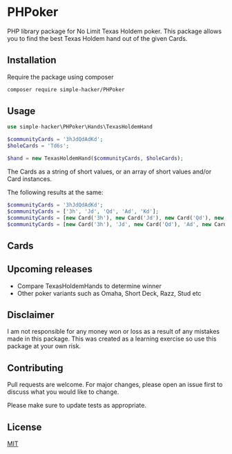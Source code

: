 # PHPoker
PHP library package for No Limit Texas Holdem poker.  This package allows you to find the best Texas Holdem hand out of the given Cards.

## Installation
Require the package using composer

```bash
composer require simple-hacker/PHPoker
```

## Usage

```php
use simple-hacker\PHPoker\Hands\TexasHoldemHand

$communityCards = '3hJdQdAdKd';
$holeCards = 'Td6s';

$hand = new TexasHoldemHand($communityCards, $holeCards);
```

The Cards as a string of short values, or an array of short values and/or Card instances.

The following results at the same:

```php
$communityCards = '3hJdQdAdKd';
$communityCards = ['3h', 'Jd', 'Qd', 'Ad', 'Kd'];
$communityCards = [new Card('3h'), new Card('Jd'), new Card('Qd'), new Card('Ad'), new Card('Kd')];
$communityCards = [new Card('3h'), 'Jd', new Card('Qd'), 'Ad', new Card('Kd')];  // A mix of both
```
## Cards



## Upcoming releases
- Compare TexasHoldemHands to determine winner
- Other poker variants such as Omaha, Short Deck, Razz, Stud etc

## Disclaimer
I am not responsible for any money won or loss as a result of any mistakes made in this package.  This was created as a learning exercise so use this package at your own risk.  

## Contributing
Pull requests are welcome. For major changes, please open an issue first to discuss what you would like to change.

Please make sure to update tests as appropriate.

## License
[MIT](./LICENSE.md)